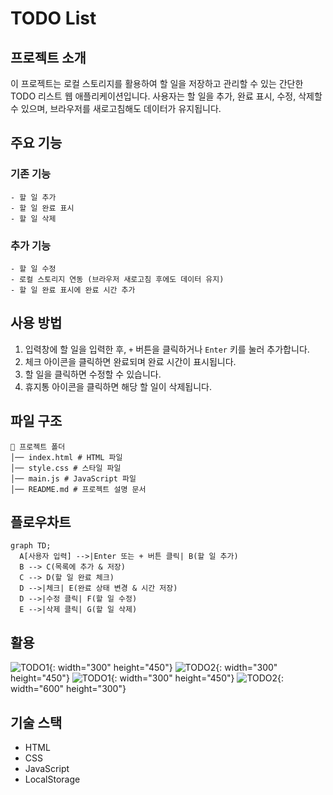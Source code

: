# TODO List

## 프로젝트 소개

이 프로젝트는 로컬 스토리지를 활용하여 할 일을 저장하고 관리할 수 있는 간단한 TODO 리스트 웹 애플리케이션입니다. 사용자는 할 일을 추가, 완료 표시, 수정, 삭제할 수 있으며, 브라우저를 새로고침해도 데이터가 유지됩니다.

## 주요 기능

### 기존 기능

```
- 할 일 추가
- 할 일 완료 표시
- 할 일 삭제
```

### 추가 기능

```
- 할 일 수정
- 로컬 스토리지 연동 (브라우저 새로고침 후에도 데이터 유지)
- 할 일 완료 표시에 완료 시간 추가
```

## 사용 방법

1. 입력창에 할 일을 입력한 후, `+` 버튼을 클릭하거나 `Enter` 키를 눌러 추가합니다.
2. 체크 아이콘을 클릭하면 완료되며 완료 시간이 표시됩니다.
3. 할 일을 클릭하면 수정할 수 있습니다.
4. 휴지통 아이콘을 클릭하면 해당 할 일이 삭제됩니다.

## 파일 구조

```
📂 프로젝트 폴더
│── index.html # HTML 파일
│── style.css # 스타일 파일
│── main.js # JavaScript 파일
│── README.md # 프로젝트 설명 문서
```

## 플로우차트

```mermaid
graph TD;
  A[사용자 입력] -->|Enter 또는 + 버튼 클릭| B(할 일 추가)
  B --> C(목록에 추가 & 저장)
  C --> D(할 일 완료 체크)
  D -->|체크| E(완료 상태 변경 & 시간 저장)
  D -->|수정 클릭| F(할 일 수정)
  E -->|삭제 클릭| G(할 일 삭제)
```

## 활용

![TODO1](./TODO1.png){: width="300" height="450"}
![TODO2](./TODO2.png){: width="300" height="450"}
![TODO1](./TODO3.png){: width="300" height="450"}
![TODO2](./TODO4.png){: width="600" height="300"}

## 기술 스택

- HTML
- CSS
- JavaScript
- LocalStorage
